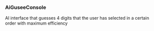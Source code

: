 ### AiGuseeConsole
 AI interface that guesses 4 digits that the user has selected in a certain order with maximum efficiency
###


